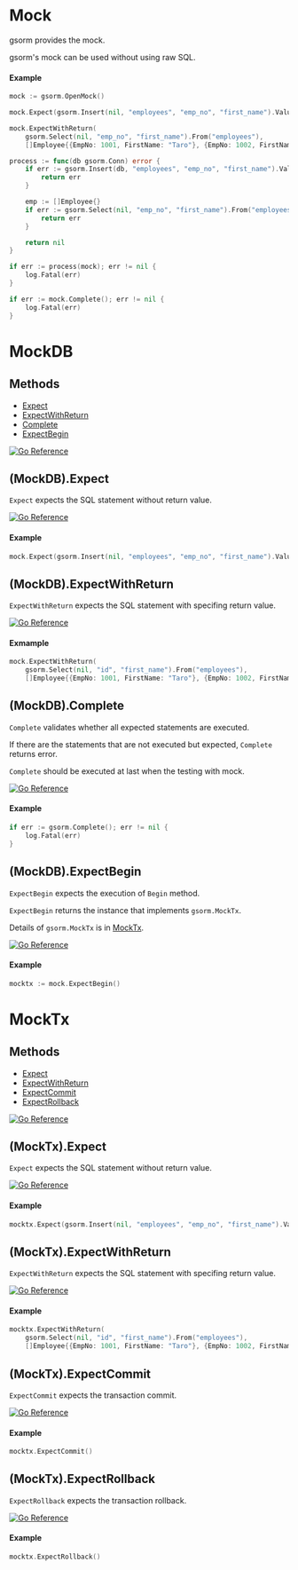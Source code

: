 # Mock
gsorm provides the mock.

gsorm's mock can be used without using raw SQL.

#### Example
```go
mock := gsorm.OpenMock()

mock.Expect(gsorm.Insert(nil, "employees", "emp_no", "first_name").Values(1001, "Taro"))

mock.ExpectWithReturn(
	gsorm.Select(nil, "emp_no", "first_name").From("employees"),
	[]Employee{{EmpNo: 1001, FirstName: "Taro"}, {EmpNo: 1002, FirstName: "Jiro"}})

process := func(db gsorm.Conn) error {
	if err := gsorm.Insert(db, "employees", "emp_no", "first_name").Values(1001, "Taro").Exec(); err != nil {
		return err
	}

	emp := []Employee{}
	if err := gsorm.Select(nil, "emp_no", "first_name").From("employees").Query(&emp); err != nil {
		return err
	}

	return nil
}

if err := process(mock); err != nil {
	log.Fatal(err)
}

if err := mock.Complete(); err != nil {
	log.Fatal(err)
}
```


# MockDB
## Methods
- [Expect](https://github.com/champon1020/gsorm/tree/main/docs/mock.md#mockdbexpect)
- [ExpectWithReturn](https://github.com/champon1020/gsorm/tree/main/docs/mock.md#mockdbexpectwithreturn)
- [Complete](https://github.com/champon1020/gsorm/tree/main/docs/mock.md#mockdbcomplete)
- [ExpectBegin](https://github.com/champon1020/gsorm/tree/main/docs/mock.md#mockdbexpectbegin)

[![Go Reference](https://pkg.go.dev/badge/github.com/champon1020/gsorm#MockDB.svg)](https://pkg.go.dev/github.com/champon1020/gsorm#MockDB)


## (MockDB).Expect
`Expect` expects the SQL statement without return value.

[![Go Reference](https://pkg.go.dev/badge/github.com/champon1020/gsorm#Mock.svg)](https://pkg.go.dev/github.com/champon1020/gsorm#Mock)

#### Example
```go
mock.Expect(gsorm.Insert(nil, "employees", "emp_no", "first_name").Values(1001, "Taro"))
```


## (MockDB).ExpectWithReturn
`ExpectWithReturn` expects the SQL statement with specifing return value.

[![Go Reference](https://pkg.go.dev/badge/github.com/champon1020/gsorm#Mock.svg)](https://pkg.go.dev/github.com/champon1020/gsorm#Mock)

#### Exmample
```go
mock.ExpectWithReturn(
	gsorm.Select(nil, "id", "first_name").From("employees"),
	[]Employee{{EmpNo: 1001, FirstName: "Taro"}, {EmpNo: 1002, FirstName: "Jiro"}})
```


## (MockDB).Complete
`Complete` validates whether all expected statements are executed.

If there are the statements that are not executed but expected, `Complete` returns error.

`Complete` should be executed at last when the testing with mock.

[![Go Reference](https://pkg.go.dev/badge/github.com/champon1020/gsorm#Mock.svg)](https://pkg.go.dev/github.com/champon1020/gsorm#Mock)

#### Example
```go
if err := gsorm.Complete(); err != nil {
	log.Fatal(err)
}
```


## (MockDB).ExpectBegin
`ExpectBegin` expects the execution of `Begin` method.

`ExpectBegin` returns the instance that implements `gsorm.MockTx`.

Details of `gsorm.MockTx` is in [MockTx](https://github.com/champon1020/gsorm/tree/main/docs/mock.md#mocktx).

[![Go Reference](https://pkg.go.dev/badge/github.com/champon1020/gsorm#MockDB.svg)](https://pkg.go.dev/github.com/champon1020/gsorm#MockDB)

#### Example
```go
mocktx := mock.ExpectBegin()
```


# MockTx
## Methods
- [Expect](https://github.com/champon1020/gsorm/tree/main/docs/mock.md#mocktxexpect)
- [ExpectWithReturn](https://github.com/champon1020/gsorm/tree/main/docs/mock.md#mocktxexpectwithreturn)
- [ExpectCommit](https://github.com/champon1020/gsorm/tree/main/docs/mock.md#mocktxexpectcommit)
- [ExpectRollback](https://github.com/champon1020/gsorm/tree/main/docs/mock.md#mocktxexpectrollback)

[![Go Reference](https://pkg.go.dev/badge/github.com/champon1020/gsorm#MockTx.svg)](https://pkg.go.dev/github.com/champon1020/gsorm#MockTx)


## (MockTx).Expect
`Expect` expects the SQL statement without return value.

[![Go Reference](https://pkg.go.dev/badge/github.com/champon1020/gsorm#Mock.svg)](https://pkg.go.dev/github.com/champon1020/gsorm#Mock)

#### Example
```go
mocktx.Expect(gsorm.Insert(nil, "employees", "emp_no", "first_name").Values(1001, "Taro"))
```


## (MockTx).ExpectWithReturn
`ExpectWithReturn` expects the SQL statement with specifing return value.

[![Go Reference](https://pkg.go.dev/badge/github.com/champon1020/gsorm#Mock.svg)](https://pkg.go.dev/github.com/champon1020/gsorm#Mock)

#### Example
```go
mocktx.ExpectWithReturn(
	gsorm.Select(nil, "id", "first_name").From("employees"),
	[]Employee{{EmpNo: 1001, FirstName: "Taro"}, {EmpNo: 1002, FirstName: "Jiro"}})
```


## (MockTx).ExpectCommit
`ExpectCommit` expects the transaction commit.

[![Go Reference](https://pkg.go.dev/badge/github.com/champon1020/gsorm#MockTx.svg)](https://pkg.go.dev/github.com/champon1020/gsorm#MockTx)

#### Example
```go
mocktx.ExpectCommit()
```


## (MockTx).ExpectRollback
`ExpectRollback` expects the transaction rollback.

[![Go Reference](https://pkg.go.dev/badge/github.com/champon1020/gsorm#MockTx.svg)](https://pkg.go.dev/github.com/champon1020/gsorm#MockTx)

#### Example
```go
mocktx.ExpectRollback()
```
